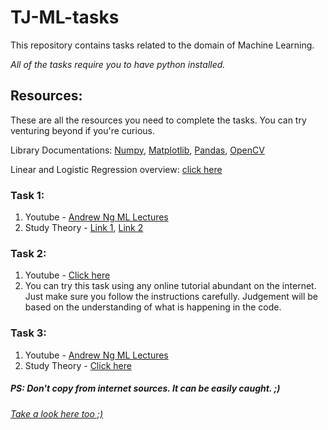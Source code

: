 # TJ-ML-tasks
This repository contains tasks related to the domain of Machine Learning. 

_All of the tasks require you to have python installed._

## Resources: 
These are all the resources you need to complete the tasks. You can try venturing beyond if you're curious.

Library Documentations: [Numpy](https://numpy.org/doc/stable/index.html), [Matplotlib](https://matplotlib.org/3.5.0/index.html), [Pandas](https://pandas.pydata.org/docs/), [OpenCV](https://docs.opencv.org/4.5.4/)

Linear and Logistic Regression overview: [click here](https://youtu.be/yIYKR4sgzI8?t=23)

### Task 1: 
1. Youtube - [Andrew Ng ML Lectures](https://youtube.com/playlist?list=PLXab6CCDYQBERGS9otN7Ar8vKomxdIK5r)
2. Study Theory - [Link 1](https://machinelearningmastery.com/linear-regression-for-machine-learning/), [Link 2](https://towardsdatascience.com/linear-regression-explained-1b36f97b7572)

### Task 2:
1. Youtube - [Click here](https://www.youtube.com/watch?v=ElX1LUA4kJc)
2. You can try this task using any online tutorial abundant on the internet. Just make sure you follow the instructions carefully. Judgement will be based on the understanding of what is happening in the code.

### Task 3:
1. Youtube - [Andrew Ng ML Lectures](https://youtube.com/playlist?list=PLXab6CCDYQBHDL1e50pHJpm_u6rtiIgi4)
2. Study Theory - [Click here](https://www.geeksforgeeks.org/understanding-logistic-regression/?ref=lbp)


##### PS: Don't copy from internet sources. It can be easily caught. ;)
###### [Take a look here too ;)](https://scholar.google.com/citations?user=mG4imMEAAAAJ&hl=en)
